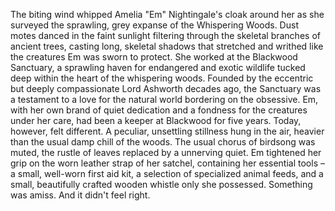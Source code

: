 The biting wind whipped Amelia "Em" Nightingale's cloak around her as she surveyed the sprawling, grey expanse of the Whispering Woods.  Dust motes danced in the faint sunlight filtering through the skeletal branches of ancient trees, casting long, skeletal shadows that stretched and writhed like the creatures Em was sworn to protect.  She worked at the Blackwood Sanctuary, a sprawling haven for endangered and exotic wildlife tucked deep within the heart of the whispering woods.  Founded by the eccentric but deeply compassionate Lord Ashworth decades ago, the Sanctuary was a testament to a love for the natural world bordering on the obsessive.  Em, with her own brand of quiet dedication and a fondness for the creatures under her care, had been a keeper at Blackwood for five years.  Today, however, felt different.  A peculiar, unsettling stillness hung in the air, heavier than the usual damp chill of the woods.  The usual chorus of birdsong was muted, the rustle of leaves replaced by a unnerving quiet.  Em tightened her grip on the worn leather strap of her satchel, containing her essential tools – a small, well-worn first aid kit, a selection of specialized animal feeds, and a small, beautifully crafted wooden whistle only she possessed.  Something was amiss.  And it didn't feel right.
